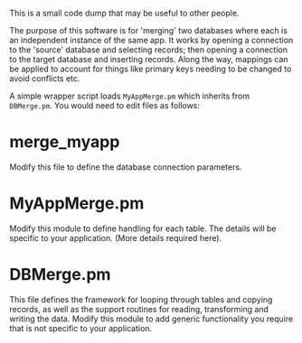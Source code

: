 This is a small code dump that may be useful to other people.

The purpose of this software is for 'merging' two databases where each is an
independent instance of the same app.  It works by opening a connection to the
'source' database and selecting records; then opening a connection to the
target database and inserting records.  Along the way, mappings can be applied
to account for things like primary keys needing to be changed to avoid
conflicts etc.

A simple wrapper script loads `MyAppMerge.pm` which inherits from `DBMerge.pm`.
You would need to edit files as follows:

merge_myapp
===========

Modify this file to define the database connection parameters.

MyAppMerge.pm
=============

Modify this module to define handling for each table.  The details will be
specific to your application.  (More details required here).

DBMerge.pm
==========

This file defines the framework for looping through tables and copying
records, as well as the support routines for reading, transforming and writing
the data.  Modify this module to add generic functionality you require that is
not specific to your application.

